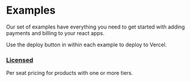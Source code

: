 # Examples

Our set of examples have everything you need to get started with adding payments and billing to your react apps.

Use the deploy button in within each example to deploy to Vercel.

### [Licensed](licensed)

Per seat pricing for products with one or more tiers.
